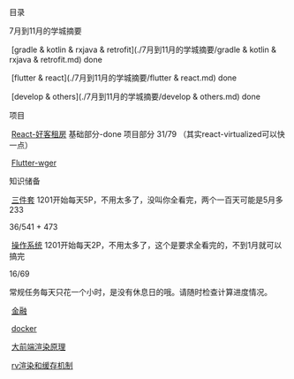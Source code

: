 目录

7月到11月的学城摘要

​	[gradle & kotlin & rxjava & retrofit](./7月到11月的学城摘要/gradle & kotlin & rxjava & retrofit.md)  done

​	[flutter & react](./7月到11月的学城摘要/flutter & react.md) done

​    [develop & others](./7月到11月的学城摘要/develop & others.md) done



项目

​	[React-好客租房](./通用框架/React-好客租房.md) 基础部分-done 项目部分 31/79 （其实react-virtualized可以快一点）

​	[Flutter-wger](./通用框架/Flutter-wger.md)



知识储备

​	[三件套](./基础知识/三件套.md) 1201开始每天5P，不用太多了，没叫你全看完，两个一百天可能是5月多233

36/541 + 473

​	[操作系统](./基础知识/操作系统.md) 1201开始每天2P，不用太多了，这个是要求全看完的，不到1月就可以搞完

16/69

常规任务每天只花一个小时，是没有休息日的哦。请随时检查计算进度情况。

​    [金融](./基础知识/金融.md)

​	[docker](./基础知识/docker.md)

​	[大前端渲染原理](https://juejin.cn/post/7021035020445810718)

​	[rv渲染和缓存机制](https://juejin.cn/post/7006509332472791053)
